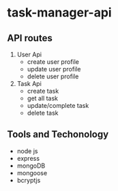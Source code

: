 # task-manager-api

## API routes
1. User Api
    - create user profile
    - update user profile
    - delete user profile
2. Task Api
    - create task
    - get all task
    - update/complete task
    - delete task

## Tools and Techonology
- node js
- express 
- mongoDB
- mongoose
- bcryptjs

